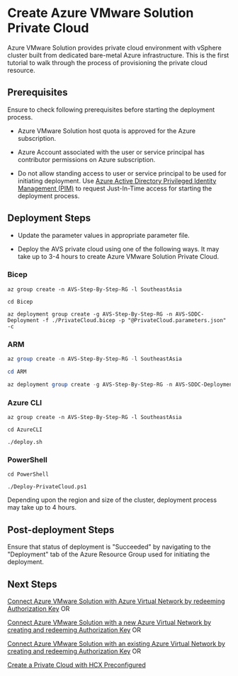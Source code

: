 # Create Azure VMware Solution Private Cloud

Azure VMware Solution provides private cloud environment with vSphere cluster built from dedicated bare-metal Azure infrastructure. This is the first tutorial to walk through the process of provisioning the private cloud resource.

## Prerequisites

Ensure to check following prerequisites before starting the deployment process.

* Azure VMware Solution host quota is approved for the Azure subscription.

* Azure Account associated with the user or service principal has contributor permissions on Azure subscription.

* Do not allow standing access to user or service principal to be used for initiating deployment. Use [Azure Active Directory Privileged Identity Management (PIM)](https://docs.microsoft.com/azure/active-directory/privileged-identity-management/pim-configure) to request Just-In-Time access for starting the deployment process.

## Deployment Steps

* Update the parameter values in appropriate parameter file.

* Deploy the AVS private cloud using one of the following ways. It may take up to 3-4 hours to create Azure VMware Solution Private Cloud.

### Bicep

```azurecli-interactive
az group create -n AVS-Step-By-Step-RG -l SoutheastAsia

cd Bicep

az deployment group create -g AVS-Step-By-Step-RG -n AVS-SDDC-Deployment -f ./PrivateCloud.bicep -p "@PrivateCloud.parameters.json" -c

```

### ARM

```powershell
az group create -n AVS-Step-By-Step-RG -l SoutheastAsia

cd ARM

az deployment group create -g AVS-Step-By-Step-RG -n AVS-SDDC-Deployment -c -f "PrivateCloud.deploy.json" -p "@PrivateCloud.parameters.json"
```

### Azure CLI

```azurecli-interactive
az group create -n AVS-Step-By-Step-RG -l SoutheastAsia

cd AzureCLI

./deploy.sh
```

### PowerShell

```azurepowershell-interactive
cd PowerShell

./Deploy-PrivateCloud.ps1

```

Depending upon the region and size of the cluster, deployment process may take up to 4 hours.

## Post-deployment Steps

Ensure that status of deployment is "Succeeded" by navigating to the "Deployment" tab of the Azure Resource Group used for initiating the deployment.

## Next Steps

[Connect Azure VMware Solution with Azure Virtual Network by redeeming Authorization Key](../../Networking/ExpressRoute-to-VNet/readme.md) OR

[Connect Azure VMware Solution with a new Azure Virtual Network by creating and redeeming Authorization Key](../../Networking/AVS-to-VNet-NewVNet/readme.md) OR

[Connect Azure VMware Solution with an existing Azure Virtual Network by creating and redeeming Authorization Key](../../Networking/AVS-to-VNet-ExistingVNet/readme.md) OR

[Create a Private Cloud with HCX Preconfigured](../AVS-PrivateCloud-WithHCX/readme.md)
